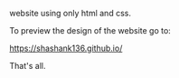 website using only html and css.

To preview the design of the website go to:

https://shashank136.github.io/

That's all.

